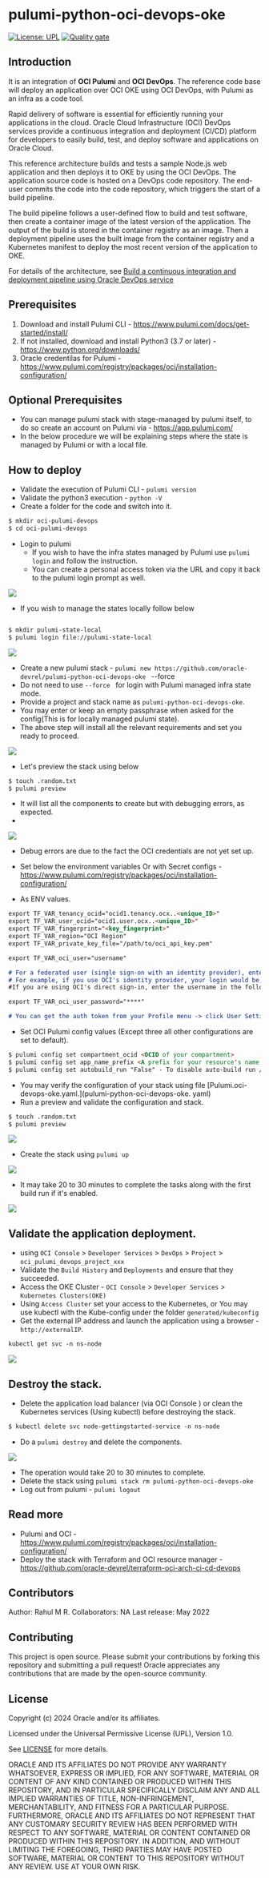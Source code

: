 

# pulumi-python-oci-devops-oke

[![License: UPL](https://img.shields.io/badge/license-UPL-green)](https://img.shields.io/badge/license-UPL-green) [![Quality gate](https://sonarcloud.io/api/project_badges/quality_gate?project=oracle-devrel_pulumi-python-oci-devops-oke)](https://sonarcloud.io/dashboard?id=oracle-devrel_pulumi-python-oci-devops-oke)


## Introduction
It is an integration of **OCI Pulumi** and **OCI DevOps**. The reference code base will deploy an application over OCI OKE using OCI DevOps, with Pulumi as an infra as a code tool.


Rapid delivery of software is essential for efficiently running your applications in the cloud. Oracle Cloud Infrastructure (OCI) DevOps services provide a continuous integration and deployment (CI/CD) platform for developers to easily build, test, and deploy software and applications on Oracle Cloud.

This reference architecture builds and tests a sample Node.js web application and then deploys it to OKE by using the OCI DevOps. The application source code is hosted on a DevOps code repository. The end-user commits the code into the code repository, which triggers the start of a build pipeline.

The build pipeline follows a user-defined flow to build and test software, then create a container image of the latest version of the application. The output of the build is stored in the container registry as an image. Then a deployment pipeline uses the built image from the container registry and a Kubernetes manifest to deploy the most recent version of the application to OKE.


For details of the architecture, see [Build a continuous integration and deployment pipeline using Oracle DevOps service](https://docs.oracle.com/en/solutions/ci-cd-pipe-oci-devops/index.html)

## Prerequisites
1. Download and install Pulumi CLI - https://www.pulumi.com/docs/get-started/install/
2. If not installed, download and install Python3 (3.7 or later) - https://www.python.org/downloads/
3. Oracle credentilas for Pulumi - https://www.pulumi.com/registry/packages/oci/installation-configuration/

## Optional Prerequisites

- You can manage pulumi stack with stage-managed by pulumi itself, to do so create an account on Pulumi via - https://app.pulumi.com/
- In the below procedure we will be explaining steps where the state is managed by Pulumi or with a local file.

## How to deploy

- Validate the execution of Pulumi CLI - `pulumi version`
- Validate the python3 execution - `python -V`
- Create a folder for the code and switch into it.
```markdown
$ mkdir oci-pulumi-devops
$ cd oci-pulumi-devops
```

- Login to pulumi
  - If you wish to have the infra states managed by Pulumi use `pulumi login` and follow the instruction.
  - You can create a personal access token via the URL and copy it back to the pulumi login prompt as well.

![](images/personal_access_token.png)

- If you wish to manage the states locally follow below
```markdown

$ mkdir pulumi-state-local
$ pulumi login file://pulumi-state-local
```

![](images/pulumi_local.png)

- Create a new pulumi stack - `pulumi new https://github.com/oracle-devrel/pulumi-python-oci-devops-oke ` --force
- Do not need to use `--force ` for login with Pulumi managed infra state mode.
- Provide a project and stack name as  `pulumi-python-oci-devops-oke`.
- You may enter or keep an empty passphrase when asked for the config(This is for locally managed pulumi state).
- The above step will install all the relevant requirements and set you ready to proceed.

![](images/pulumi_new_final.png)



- Let's preview the stack using below
```markdown
$ touch .random.txt
$ pulumi preview 
```
- It will list all the components to create but with debugging errors, as expected.
-
![](images/pulumi_first_preview.png)

- Debug errors are due to the fact the OCI credentials are not yet set up.
- Set below   the environment variables Or with Secret configs - https://www.pulumi.com/registry/packages/oci/installation-configuration/

- As ENV values.

```markdown
export TF_VAR_tenancy_ocid="ocid1.tenancy.ocx..<unique_ID>"
export TF_VAR_user_ocid="ocid1.user.ocx..<unique_ID>"
export TF_VAR_fingerprint="<key_fingerprint>"
export TF_VAR_region="OCI Region"
export TF_VAR_private_key_file="/path/to/oci_api_key.pem"

export TF_VAR_oci_user="username"

# For a federated user (single sign-on with an identity provider), enter the username in the following format: TenancyName/Federation/UserName.
# For example, if you use OCI's identity provider, your login would be, Acme/oracleidentitycloudservice/alice.jones@acme.com.
#If you are using OCI's direct sign-in, enter the username in the following format: TenancyName/YourUserName. For example, Acme/alice_jones. Your password is the auth token you created previously.

export TF_VAR_oci_user_password="****"

# You can get the auth token from your Profile menu -> click User Settings -> On the left side  click *Auth Tokens -> Generate Token
```

- Set OCI Pulumi config values (Except three all other configurations are set to default).

```markdown
$ pulumi config set compartment_ocid <OCID of your compartment>
$ pulumi config set app_name_prefix <A prefix for your resource's name /default is pulumi_devops>
$ pulumi config set autobuild_run "False" - To disable auto-build run /default is "True"
```
- You may verify the configuration of your stack using file [Pulumi.oci-devops-oke.yaml.](pulumi-python-oci-devops-oke. yaml)
- Run a preview and validate the configuration and stack.

```markdown
$ touch .random.txt
$ pulumi preview 
```
![](images/pulumi_preview_final.png)

- Create the stack using `pulumi up`

![](images/stack_creation_in_progress.png)

- It may take 20 to 30 minutes to complete the tasks along with the first build run if it's enabled.

![](images/stack_completed.png)

## Validate the application deployment.

- using `OCI Console` > `Developer Services` > `DevOps` > `Project` > `oci_pulumi_devops_project_xxx`
- Validate the `Build History` and `Deployments` and ensure that they succeeded.
- Access the OKE Cluster - `OCI Console` > `Developer Services` > `Kubernetes Clusters(OKE)`
- Using `Access Cluster` set your access to the Kubernetes, or You may use kubectl with the Kube-config under the folder `generated/kubeconfig`
- Get the external IP address and launch the application using a browser - `http://externalIP`.
```markdown
kubectl get svc -n ns-node
```
![](images/app_via_browser.png)

## Destroy the stack.

- Delete the application load balancer (via OCI Console ) or clean the Kubernetes services (Using kubectl) before destroying the stack.

```markdown
$ kubectl delete svc node-gettingstarted-service -n ns-node
```

- Do a `pulumi destroy` and delete the components.

![](images/pulumi_destroy_start.png)

- The operation would take 20 to 30 minutes to complete.
- Delete the stack using `pulumi stack rm pulumi-python-oci-devops-oke`
- Log out from pulumi - `pulumi logout`

## Read more

- Pulumi and OCI - https://www.pulumi.com/registry/packages/oci/installation-configuration/
- Deploy the stack with Terraform and OCI resource manager - https://github.com/oracle-devrel/terraform-oci-arch-ci-cd-devops

## Contributors

Author: Rahul M R.
Collaborators: NA
Last release: May 2022

## Contributing
This project is open source.  Please submit your contributions by forking this repository and submitting a pull request!  Oracle appreciates any contributions that are made by the open-source community.

## License
Copyright (c) 2024 Oracle and/or its affiliates.

Licensed under the Universal Permissive License (UPL), Version 1.0.

See [LICENSE](LICENSE) for more details.

ORACLE AND ITS AFFILIATES DO NOT PROVIDE ANY WARRANTY WHATSOEVER, EXPRESS OR IMPLIED, FOR ANY SOFTWARE, MATERIAL OR CONTENT OF ANY KIND CONTAINED OR PRODUCED WITHIN THIS REPOSITORY, AND IN PARTICULAR SPECIFICALLY DISCLAIM ANY AND ALL IMPLIED WARRANTIES OF TITLE, NON-INFRINGEMENT, MERCHANTABILITY, AND FITNESS FOR A PARTICULAR PURPOSE.  FURTHERMORE, ORACLE AND ITS AFFILIATES DO NOT REPRESENT THAT ANY CUSTOMARY SECURITY REVIEW HAS BEEN PERFORMED WITH RESPECT TO ANY SOFTWARE, MATERIAL OR CONTENT CONTAINED OR PRODUCED WITHIN THIS REPOSITORY. IN ADDITION, AND WITHOUT LIMITING THE FOREGOING, THIRD PARTIES MAY HAVE POSTED SOFTWARE, MATERIAL OR CONTENT TO THIS REPOSITORY WITHOUT ANY REVIEW. USE AT YOUR OWN RISK. 

